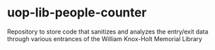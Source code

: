 # uop-lib-people-counter
Repository to store code that sanitizes and analyzes the entry/exit data through various entrances of the William Knox-Holt Memorial Library

